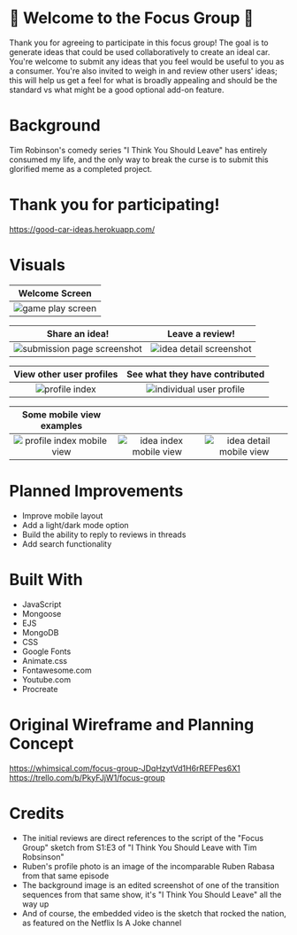 # 🚗 Welcome to the Focus Group 🚗
Thank you for agreeing to participate in this focus group! The goal is to generate ideas that could be used collaboratively to create an ideal car. You're welcome to submit any ideas that you feel would be useful to you as a consumer. You're also invited to weigh in and review other users' ideas; this will help us get a feel for what is broadly appealing and should be the standard vs what might be a good optional add-on feature.

# Background
Tim Robinson's comedy series "I Think You Should Leave" has entirely consumed my life, and the only way to break the curse is to submit this glorified meme as a completed project.

# Thank you for participating!
https://good-car-ideas.herokuapp.com/

# Visuals

|Welcome Screen|
| :---------: |
|![game play screen](https://i.imgur.com/oFU7Oft.png "Welcome screen")|

| Share an idea! | Leave a review! |
| :---------: | :---------: |
|![submission page screenshot](https://i.imgur.com/AHx2Fw0.png "Idea sbumission page") | ![idea detail screenshot](https://i.imgur.com/qctKczO.png "Detailed review")

| View other user profiles | See what they have contributed |
| :---------: | :---------: |
|![profile index](https://i.imgur.com/Vb8JhGE.png "Profile index page") | ![individual user profile](https://i.imgur.com/FkObhXQ.png "profile page detail")

| Some mobile view examples |  |  |
| :---------: | :---------: | :---------: |
|![profile index mobile view](https://i.imgur.com/enNnqJO.png "Profile index page mobile view") | ![idea index mobile view](https://i.imgur.com/mi2wvjZ.png "idea index mobile view") | ![idea detail mobile view](https://i.imgur.com/kFAtBLa.png "idea detail mobile view")

# Planned Improvements
* Improve mobile layout
* Add a light/dark mode option
* Build the ability to reply to reviews in threads
* Add search functionality

# Built With
* JavaScript
* Mongoose
* EJS
* MongoDB
* CSS
* Google Fonts
* Animate.css
* Fontawesome.com
* Youtube.com
* Procreate

# Original Wireframe and Planning Concept
https://whimsical.com/focus-group-JDqHzytVd1H6rREFPes6X1 
https://trello.com/b/PkyFJjW1/focus-group

# Credits
* The initial reviews are direct references to the script of the "Focus Group" sketch from S1:E3 of "I Think You Should Leave with Tim Robsinson"
* Ruben's profile photo is an image of the incomparable Ruben Rabasa from that same episode
* The background image is an edited screenshot of one of the transition sequences from that same show, it's "I Think You Should Leave" all the way up
* And of course, the embedded video is the sketch that rocked the nation, as featured on the Netflix Is A Joke channel
